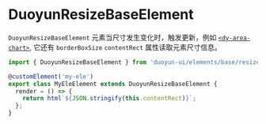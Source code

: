 # DuoyunResizeBaseElement

`DuoyunResizeBaseElement` 元素当尺寸发生变化时，触发更新，例如 [`<dy-area-chart>`](./area-chart.md),
它还有 `borderBoxSize` `contentRect` 属性读取元素尺寸信息。

```ts
import { DuoyunResizeBaseElement } from 'duoyun-ui/elements/base/resize';

@customElement('my-ele')
export class MyEleElement extends DuoyunResizeBaseElement {
  render = () => {
    return html`${JSON.stringify(this.contentRect)}`;
  };
}
```
